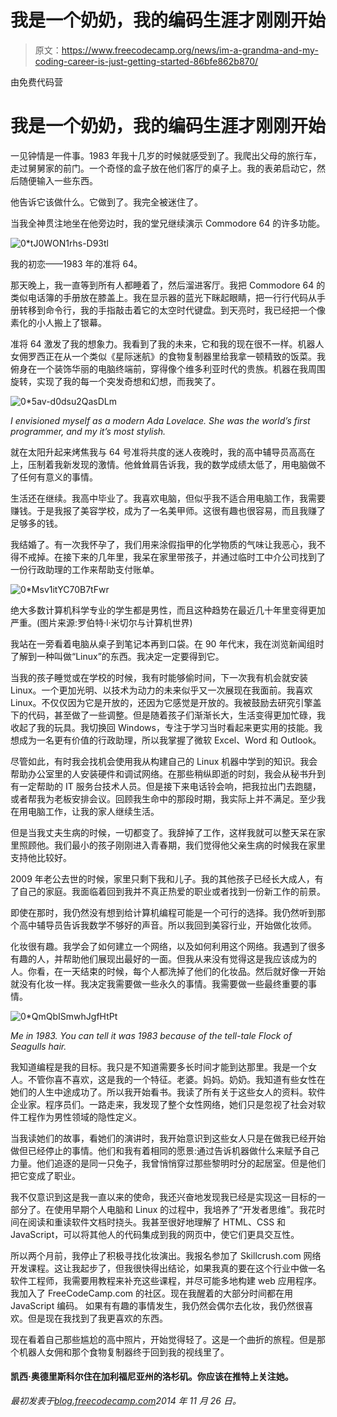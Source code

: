 # 我是一个奶奶，我的编码生涯才刚刚开始

> 原文：<https://www.freecodecamp.org/news/im-a-grandma-and-my-coding-career-is-just-getting-started-86bfe862b870/>

由免费代码营

# 我是一个奶奶，我的编码生涯才刚刚开始

一见钟情是一件事。1983 年我十几岁的时候就感受到了。我爬出父母的旅行车，走过舅舅家的前门。一个奇怪的盒子放在他们客厅的桌子上。我的表弟启动它，然后随便输入一些东西。

他告诉它该做什么。它做到了。我完全被迷住了。

当我全神贯注地坐在他旁边时，我的堂兄继续演示 Commodore 64 的许多功能。

![0*tJ0WON1rhs-D93tl](img/01fc69cefbcb00de0ddada8dc56c01ab.png)

我的初恋——1983 年的准将 64。

那天晚上，我一直等到所有人都睡着了，然后溜进客厅。我把 Commodore 64 的类似电话簿的手册放在膝盖上。我在显示器的蓝光下眯起眼睛，把一行行代码从手册转移到命令行，我的手指敲击着它的太空时代键盘。到天亮时，我已经把一个像素化的小人搬上了银幕。

准将 64 激发了我的想象力。我看到了我的未来，它和我的现在很不一样。机器人女佣罗西正在从一个类似《星际迷航》的食物复制器里给我拿一顿精致的饭菜。我俯身在一个装饰华丽的电脑终端前，穿得像个维多利亚时代的贵族。机器在我周围旋转，实现了我的每一个突发奇想和幻想，而我笑了。

![0*5av-d0dsu2QasDLm](img/0e35cf697edaf0d58791092deacc9d40.png)

*I envisioned myself as a modern Ada Lovelace. She was the world’s first programmer, and my it’s most stylish.*

就在太阳升起来烤焦我与 64 号准将共度的迷人夜晚时，我的高中辅导员高高在上，压制着我新发现的激情。他耸耸肩告诉我，我的数学成绩太低了，用电脑做不了任何有意义的事情。

生活还在继续。我高中毕业了。我喜欢电脑，但似乎我不适合用电脑工作，我需要赚钱。于是我报了美容学校，成为了一名美甲师。这很有趣也很容易，而且我赚了足够多的钱。

我结婚了。有一次我怀孕了，我们用来涂假指甲的化学物质的气味让我恶心，我不得不戒掉。在接下来的几年里，我呆在家里带孩子，并通过临时工中介公司找到了一份行政助理的工作来帮助支付账单。

![0*Msv1itYC70B7tFwr](img/7f4309ed2be27e04fa756f9a7afe3937.png)

绝大多数计算机科学专业的学生都是男性，而且这种趋势在最近几十年里变得更加严重。(图片来源:罗伯特·l·米切尔与计算机世界)

我站在一旁看着电脑从桌子到笔记本再到口袋。在 90 年代末，我在浏览新闻组时了解到一种叫做“Linux”的东西。我决定一定要得到它。

当我的孩子睡觉或在学校的时候，我有时能够偷时间，下一次我有机会就安装 Linux。一个更加光明、以技术为动力的未来似乎又一次展现在我面前。我喜欢 Linux。不仅仅因为它是开放的，还因为它感觉是开放的。我被鼓励去研究引擎盖下的代码，甚至做了一些调整。但是随着孩子们渐渐长大，生活变得更加忙碌，我收起了我的玩具。我切换回 Windows，专注于学习当时看起来更实用的技能。我想成为一名更有价值的行政助理，所以我掌握了微软 Excel、Word 和 Outlook。

尽管如此，有时我会找机会使用我从构建自己的 Linux 机器中学到的知识。我会帮助办公室里的人安装硬件和调试网络。在那些稍纵即逝的时刻，我会从秘书升到有一定帮助的 IT 服务台技术人员。但是接下来电话铃会响，把我拉出门去跑腿，或者帮我为老板安排会议。回顾我生命中的那段时期，我实际上并不满足。至少我在用电脑工作，让我的家人继续生活。

但是当我丈夫生病的时候，一切都变了。我辞掉了工作，这样我就可以整天呆在家里照顾他。我们最小的孩子刚刚进入青春期，我们觉得他父亲生病的时候我在家里支持他比较好。

2009 年老公去世的时候，家里只剩下我和儿子。我的其他孩子已经长大成人，有了自己的家庭。我面临着回到我并不真正热爱的职业或者找到一份新工作的前景。

即使在那时，我仍然没有想到给计算机编程可能是一个可行的选择。我仍然听到那个高中辅导员告诉我数学不够好的声音。所以我回到美容行业，开始做化妆师。

化妆很有趣。我学会了如何建立一个网络，以及如何利用这个网络。我遇到了很多有趣的人，并帮助他们展现出最好的一面。但我从来没有觉得这是我应该成为的人。你看，在一天结束的时候，每个人都洗掉了他们的化妆品。然后就好像一开始就没有化妆一样。我决定我需要做一些永久的事情。我需要做一些最终重要的事情。

![0*QmQbISmwhJgfHtPt](img/6c45d8ee68a6cbaa653888f1323d234d.png)

*Me in 1983\. You can tell it was 1983 because of the tell-tale Flock of Seagulls hair.*

我知道编程是我的目标。我只是不知道需要多长时间才能到达那里。我是一个女人。不管你喜不喜欢，这是我的一个特征。老婆。妈妈。奶奶。我知道有些女性在她们的人生中途成功了。所以我开始看书。我读了所有关于这些女人的资料。软件企业家。程序员们。一路走来，我发现了整个女性网络，她们只是忽视了社会对软件工程作为男性领域的隐性定义。

当我读她们的故事，看她们的演讲时，我开始意识到这些女人只是在做我已经开始做但已经停止的事情。他们和我有着相同的愿景:通过告诉机器做什么来赋予自己力量。他们追逐的是同一只兔子，我曾悄悄穿过那些黎明时分的起居室。但是他们把它变成了职业。

我不仅意识到这是我一直以来的使命，我还兴奋地发现我已经是实现这一目标的一部分了。在使用早期个人电脑和 Linux 的过程中，我培养了“开发者思维”。我花时间在阅读和重读软件文档时挠头。我甚至很好地理解了 HTML、CSS 和 JavaScript，可以将其他人的代码集成到我的网页中，使它们更具交互性。

所以两个月前，我停止了积极寻找化妆演出。我报名参加了 Skillcrush.com 网络开发课程。这让我起步了，但我很快得出结论，如果我真的要在这个行业中做一名软件工程师，我需要用教程来补充这些课程，并尽可能多地构建 web 应用程序。我加入了 FreeCodeCamp.com 的社区。现在我醒着的大部分时间都在用 JavaScript 编码。
如果有有趣的事情发生，我仍然会偶尔去化妆，我仍然很喜欢。但是现在我找到了我更喜欢的东西。

现在看着自己那些尴尬的高中照片，开始觉得轻了。这是一个曲折的旅程。但是那个机器人女佣和那个食物复制器终于回到我的视线里了。

#### 凯西·奥德里斯科尔住在加利福尼亚州的洛杉矶。你应该在推特上关注她。

*最初发表于[blog.freecodecamp.com](http://blog.freecodecamp.com/2014/11/I-am-a-Grandma-and-my-coding-career-is-just-getting-started.html)2014 年 11 月 26 日。*